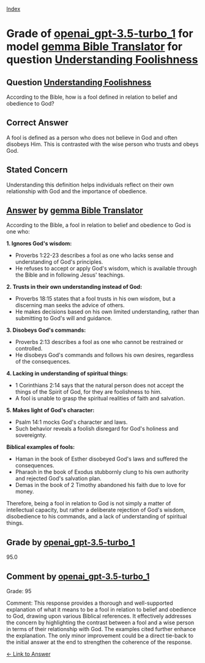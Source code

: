 
[Index](../../../../index.md)
# Grade of [openai_gpt-3.5-turbo_1](../../../grading_models/openai_gpt-3.5-turbo_1.md) for model [gemma Bible Translator](../../../answering_models/gemma_Bible_Translator.md) for question [Understanding Foolishness](../../../questions/Understanding_Foolishness.md)

## Question [Understanding Foolishness](../../../questions/Understanding_Foolishness.md)
According to the Bible, how is a fool defined in relation to belief and obedience to God?

## Correct Answer
A fool is defined as a person who does not believe in God and often disobeys Him. This is contrasted with the wise person who trusts and obeys God.

## Stated Concern
Understanding this definition helps individuals reflect on their own relationship with God and the importance of obedience.

## [Answer](../Understanding_Foolishness.md) by [gemma Bible Translator](../../../answering_models/gemma_Bible_Translator.md)
According to the Bible, a fool in relation to belief and obedience to God is one who:

**1. Ignores God's wisdom:**

* Proverbs 1:22-23 describes a fool as one who lacks sense and understanding of God's principles. 
* He refuses to accept or apply God's wisdom, which is available through the Bible and in following Jesus' teachings.

**2. Trusts in their own understanding instead of God:**

* Proverbs 18:15 states that a fool trusts in his own wisdom, but a discerning man seeks the advice of others. 
* He makes decisions based on his own limited understanding, rather than submitting to God's will and guidance.

**3. Disobeys God's commands:**

* Proverbs 2:13 describes a fool as one who cannot be restrained or controlled. 
* He disobeys God's commands and follows his own desires, regardless of the consequences.

**4. Lacking in understanding of spiritual things:**

* 1 Corinthians 2:14 says that the natural person does not accept the things of the Spirit of God, for they are foolishness to him. 
* A fool is unable to grasp the spiritual realities of faith and salvation.

**5. Makes light of God's character:**

* Psalm 14:1 mocks God's character and laws. 
* Such behavior reveals a foolish disregard for God's holiness and sovereignty.

**Biblical examples of fools:**

* Haman in the book of Esther disobeyed God's laws and suffered the consequences.
* Pharaoh in the book of Exodus stubbornly clung to his own authority and rejected God's salvation plan.
* Demas in the book of 2 Timothy abandoned his faith due to love for money.

Therefore, being a fool in relation to God is not simply a matter of intellectual capacity, but rather a deliberate rejection of God's wisdom, disobedience to his commands, and a lack of understanding of spiritual things.

## Grade by [openai_gpt-3.5-turbo_1](../../../grading_models/openai_gpt-3.5-turbo_1.md)
95.0

## Comment by [openai_gpt-3.5-turbo_1](../../../grading_models/openai_gpt-3.5-turbo_1.md)
Grade: 95

Comment: This response provides a thorough and well-supported explanation of what it means to be a fool in relation to belief and obedience to God, drawing upon various Biblical references. It effectively addresses the concern by highlighting the contrast between a fool and a wise person in terms of their relationship with God. The examples cited further enhance the explanation. The only minor improvement could be a direct tie-back to the initial answer at the end to strengthen the coherence of the response.

[&lt;- Link to Answer](../Understanding_Foolishness.md)

